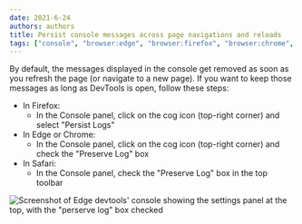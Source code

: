 ```yaml
---
date: 2021-6-24
authors: authors
title: Persist console messages across page navigations and reloads
tags: ["console", "browser:edge", "browser:firefox", "browser:chrome", "browser:safari"]
---
```

By default, the messages displayed in the console get removed as soon as you refresh the page (or navigate to a new page). If you want to keep those messages as long as DevTools is open, follow these steps:

* In Firefox:
  * In the Console panel, click on the cog icon (top-right corner) and select "Persist Logs"
* In Edge or Chrome:
  * In the Console panel, click on the cog icon (top-right corner) and check the "Preserve Log" box
* In Safari:
  * In the Console panel, check the "Preserve Log" box in the top toolbar

![Screenshot of Edge devtools' console showing the settings panel at the top, with the "perserve log" box checked](/assets/img/persist-logs-across-pages.png)